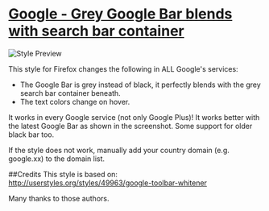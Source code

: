 [Google - Grey Google Bar blends with search bar container](http://userstyles.org/styles/62844)
==========
![Style Preview](http://cdn.userstyles.org/style_screenshots/62844_after.png)

This style for Firefox changes the following in ALL Google's services:
* The Google Bar is grey instead of black, it perfectly blends with the grey search bar container beneath.
* The text colors change on hover.

It works in every Google service (not only Google Plus)!
It works better with the latest Google Bar as shown in the screenshot.
Some support for older black bar too.

If the style does not work, manually add your country domain (e.g. google.xx) to the domain list.


##Credits
This style is based on: http://userstyles.org/styles/49963/google-toolbar-whitener

Many thanks to those authors.
